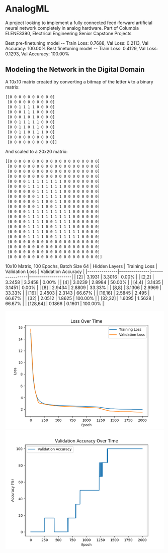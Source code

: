 # AnalogML
A project looking to implement a fully connected feed-forward artificial neural network completely in analog hardware. Part of Columbia ELENE3390, Electrical Engineering Senior Capstone Projects

Best pre-finetuning model -- Train Loss: 0.7688, Val Loss: 0.2113, Val Accuracy: 100.00%
Best finetuning model -- Train Loss: 0.4129, Val Loss: 0.1293, Val Accuracy: 100.00%

## Modeling the Network in the Digital Domain


A 10x10 matrix created by converting a bitmap of the letter `A` to a binary matrix:
```
[[0 0 0 0 0 0 0 0 0 0]
 [0 0 0 0 0 0 0 0 0 0]
 [0 0 1 1 1 1 0 0 0 0]
 [0 0 0 1 1 1 0 0 0 0]
 [0 0 0 1 0 1 0 0 0 0]
 [0 0 1 1 1 1 1 0 0 0]
 [0 0 1 1 0 1 1 0 0 0]
 [0 0 1 1 0 1 1 1 0 0]
 [0 0 0 0 0 0 0 0 0 0]
 [0 0 0 0 0 0 0 0 0 0]]
```

And scaled to a 20x20 matrix:
```
[[0 0 0 0 0 0 0 0 0 0 0 0 0 0 0 0 0 0 0 0]
 [0 0 0 0 0 0 0 0 0 0 0 0 0 0 0 0 0 0 0 0]
 [0 0 0 0 0 0 0 0 0 0 0 0 0 0 0 0 0 0 0 0]
 [0 0 0 0 0 0 0 0 0 0 0 0 0 0 0 0 0 0 0 0]
 [0 0 0 0 1 1 1 1 1 1 1 1 0 0 0 0 0 0 0 0]
 [0 0 0 0 1 1 1 1 1 1 1 1 0 0 0 0 0 0 0 0]
 [0 0 0 0 0 0 1 1 1 1 1 1 0 0 0 0 0 0 0 0]
 [0 0 0 0 0 0 1 1 1 1 1 1 0 0 0 0 0 0 0 0]
 [0 0 0 0 0 0 1 1 0 0 1 1 0 0 0 0 0 0 0 0]
 [0 0 0 0 0 0 1 1 0 0 1 1 0 0 0 0 0 0 0 0]
 [0 0 0 0 1 1 1 1 1 1 1 1 1 1 0 0 0 0 0 0]
 [0 0 0 0 1 1 1 1 1 1 1 1 1 1 0 0 0 0 0 0]
 [0 0 0 0 1 1 1 1 0 0 1 1 1 1 0 0 0 0 0 0]
 [0 0 0 0 1 1 1 1 0 0 1 1 1 1 0 0 0 0 0 0]
 [0 0 0 0 1 1 1 1 0 0 1 1 1 1 1 1 0 0 0 0]
 [0 0 0 0 1 1 1 1 0 0 1 1 1 1 1 1 0 0 0 0]
 [0 0 0 0 0 0 0 0 0 0 0 0 0 0 0 0 0 0 0 0]
 [0 0 0 0 0 0 0 0 0 0 0 0 0 0 0 0 0 0 0 0]
 [0 0 0 0 0 0 0 0 0 0 0 0 0 0 0 0 0 0 0 0]
 [0 0 0 0 0 0 0 0 0 0 0 0 0 0 0 0 0 0 0 0]]
```

10x10 Matrix, 100 Epochs, Batch Size 64
| Hidden Layers | Training Loss | Validation Loss | Validation Accuracy |
|---------------|---------------|-----------------|---------------------|
| [2]           | 3.1931        | 3.3016          | 0.00%               |
| [2,2]         | 3.2458        | 3.2458          | 0.00%               |
| [4]           | 3.0239        | 2.8984          | 50.00%              |
| [4,4]         | 3.1435        | 3.1451          | 0.00%               |
| [8]           | 2.9434        | 2.8809          | 33.33%              |
| [8,8]         | 3.1306        | 2.9969          | 33.33%              |
| [16]          | 2.4503        | 2.3143          | 66.67%              |
| [16,16]       | 2.5845        | 2.495           | 66.67%              |
| [32]          | 2.0512        | 1.8625          | 100.00%             |
| [32,32]       | 1.6095        | 1.5628          | 66.67%              |
| [128,64]      | 0.1866        | 0.1601          | 100.00%             |


![Loss for n=[32]](images/10_10_8_1_loss.png)
![Accuracy for n=[32]](images/10_10_8_1_accuracy.png)

